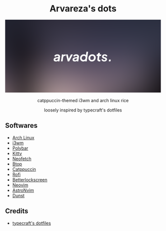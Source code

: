 <p align="center">                                                                                     
                  <h1 align="center">Arvareza's dots</h1>                                                                                    
          <img src="pics/dotsbanner.png" />
                  
  </a>
</p> 
<p align="center">catppuccin-themed i3wm and arch linux rice</p>
<p align="center">loosely inspired by typecraft's dotfiles</p>
<p align="center">

## Softwares
- [Arch Linux](https://archlinux.org)
- [i3wm](https://i3wm.org/)
- [Polybar](https://github.com/polybar/polybar)
- [Kitty](https://sw.kovidgoyal.net/kitty)
- [Neofetch](https://github.com/dylanaraps/neofetch)
- [Btop](https://github.com/aristocratos/btop)
- [Catppuccin](https://github.com/catppuccin/catppuccin)
- [Rofi](https://github.com/davatorium/rofi)
- [Betterlockscreen](https://github.com/betterlockscreen/betterlockscreen)
- [Neovim](https://neovim.io/)
- [AstroNvim](https://astronvim.com/)
- [Dunst](https://github.com/dunst-project/dunst)


## Credits
- [typecraft's dotfiles](https://github.com/typecraft-dev/dotfiles)

